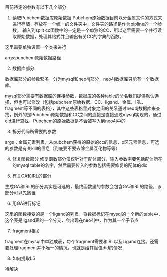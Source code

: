 目前待定的参数有以下几个部分
1. 读取Pubchem数据库原始数据
Pubchem原始数据目前以分金属文件的方式来进行存储，存放在一个统一的文件夹中，文件夹的路径是作为pipline的一个参数。
输入到split cc函数中的一定是一个单独的CC，所以这里需要一个并行读取原始数据，处理其格式并且输出有关CC的字典的函数。

这里需要单独设置一个类来进行

args:pubchem原始数据路径

2. 数据库部分

数据库部分的参数繁多，分为mysql和neo4j部分，neo4j数据库只能有一个数据库。

mysql部分需要有数据库的连接参数，数据库的各种table的命名我们提供默认选择，但也可以修改（包括pubchem原始数据、CC、ligand、金属、IRL、fragment等不同的表格），其中这些表格里对象之间的关系通过neo4j数据库来查找，例外的是Pubchem原始数据和CC之间的连接是直接通过mysql实现的，通过cid进行查找，Pubchem的原始数据是不会被写入到neo4j中的

3. 拆分代码所需要的参数

args：金属元素列表，从pubchem获得的原始的cc的信息，p区元素信息，可选的参数是有关kill的信息（到底要不要去除金属互化物等等）


4. 修复函数部分
修复函数部分仅仅针对于配体部分，输入参数需要包括配体所在的mysql table的名字，然后需要传入的参数包括需要修复的配体的did

5. 有关GA和IRL的部分

生成GA和IRL的部分其实是可选的，最终函数里的参数会包含GA和IRL的路径，该部分可以先搁置

6. 用GA进行标记

这里的函数接受的是一个ligand的列表，将数据标记在mysql的一个新的table中，这个表是ligand表的一个分支，会出现在neo4j中，作为其一个子节点

7. fragment相关

fragment在mysql中单独成表，每个fragment需要和IRL以及Ligand连接。还需要处理fragment并不唯一的情况，也就是给其赋值did的情况

8. 如何提取L5

待解决







